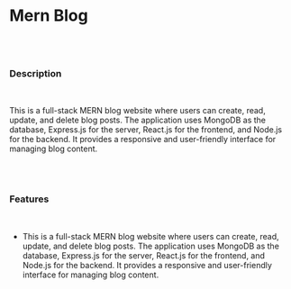 <h1>Mern Blog</h1>
<br/>
<br/>

<h3>Description</h3>
<br/>
<p>This is a full-stack MERN blog website where users can create, read, update, and delete blog posts. The application uses MongoDB as the database, Express.js for the server, React.js for the frontend, and Node.js for the backend. It provides a responsive and user-friendly interface for managing blog content.
</p>
<br/>
<br/>
<h3>Features</h3>
<br/>
<ul>
  <li>This is a full-stack MERN blog website where users can create, read, update, and delete blog posts. The application uses MongoDB as the database, Express.js for the server, React.js for the frontend, and Node.js for the backend. It provides a responsive and user-friendly interface for managing blog content.
</li>
</ul>


